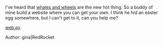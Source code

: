 I've heard that [whales and wheels](http://chal.cybersecurityrumble.de:7780/) are the new hot thing. So a buddy of mine build a website where you can get your own. I think he hid an easter egg somewhere, but I can't get to it, can you help me?

[web.py](https://storage.googleapis.com/ctf.cybersecurityrumble.de/wheelsnwhales/web.py)

Author: gina|RedRocket